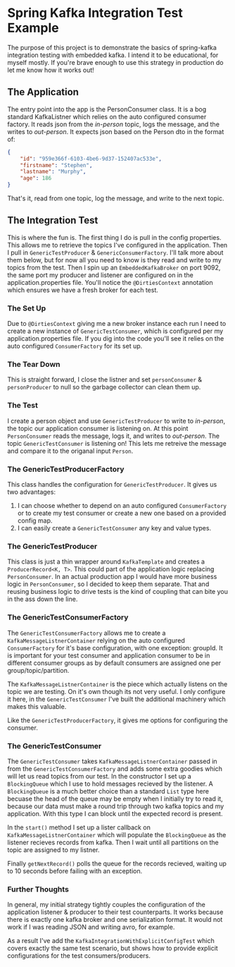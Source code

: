 # Spring Kafka Integration Test Example

The purpose of this project is to demonstrate the basics of spring-kafka integration testing with embedded kafka. I intend it to be educational, for myself mostly. If you're brave enough to use this strategy in production do let me know how it works out!

## The Application

The entry point into the app is the PersonConsumer class. It is a bog standard KafkaListner which relies on the auto configured consumer factory. It reads json from the *in-person* topic, logs the message, and the writes to *out-person*. It expects json based on the Person dto in the format of:

```json
{
    "id": "959e366f-6103-4be6-9d37-152407ac533e",
    "firstname": "Stephen",
    "lastname": "Murphy",
    "age": 186
}
```

That's it, read from one topic, log the message, and write to the next topic.

## The Integration Test

This is where the fun is. The first thing I do is pull in the config properties. This allows me to retrieve the topics I've configured in the application. Then I pull in `GenericTestProducer` & `GenericConsumerFactory`. I'll talk more about them below, but for now all you need to know is they read and write to my topics from the test. Then I spin up an `EmbeddedKafkaBroker` on port 9092, the same port my producer and listener are configured on in the application.properties file. You'll notice the `@DirtiesContext` annotation which ensures we have a fresh broker for each test.

### The Set Up

Due to `@DirtiesContext` giving me a new broker instance each run I need to create a new instance of `GenericTestConsumer`, which is configured per my application.properties file. If you dig into the code you'll see it relies on the auto configured `ConsumerFactory` for its set up.

### The Tear Down

This is straight forward, I close the listner and set `personConsumer` & `personProducer` to null so the garbage collector can clean them up.

### The Test

I create a person object and use `GenericTestProducer` to write to *in-person*, the topic our application consumer is listening on. At this point `PersonConsumer` reads the message, logs it, and writes to *out-person*. The topic `GenericTestConsumer` is listening on! This lets me retreive the message and compare it to the origanal input `Person`.

### The GenericTestProducerFactory

This class handles the configuration for `GenericTestProducer`. It gives us two advantages:

1. I can choose whether to depend on an auto configured `ConsumerFactory` or to create my test consumer or create a new one based on a provided config map.
2. I can easily create a `GenericTestConsumer` any key and value types.

### The GenericTestProducer

This class is just a thin wrapper around `KafkaTemplate` and creates a `ProducerRecord<K, T>`. This could part of the application logic replacing `PersonConsumer`. In an actual production app I would have more business logic in `PersonConsumer`, so I decided to keep them separate. That and reusing business logic to drive tests is the kind of coupling that can bite you in the ass down the line.

### The GenericTestConsumerFactory

The `GenericTestConsumerFactory` allows me to create a `KafkaMessageListnerContainer` relying on the auto configured `ConsumerFactory` for it's base configuration, with one exception: groupId. It is important for your test consumer and application consumer to be in different consumer groups as by default consumers are assigned one per group/topic/partition.

The `KafkaMessageListnerContainer` is the piece which actually listens on the topic we are testing. On it's own though its not very useful. I only configure it here, in the `GenericTestConsumer` I've built the additional machinery which makes this valuable.

Like the `GenericTestProducerFactory`, it gives me options for configuring the consumer.

### The GenericTestConsumer

The `GenericTestConsumer` takes `KafkaMessageListnerContainer` passed in from the `GenericTestConsumerFactory` and adds some extra goodies which will let us read topics from our test. In the constructor I set up a `BlockingQueue` which I use to hold messages recieved by the listener. A `BlockingQueue` is a much better choice than a standard `List` type here becuase the head of the queue may be empty when I initially try to read it, because our data must make a round trip through two kafka topics and my application. With this type I can block until the expected record is present.

In the `start()` method I set up a lister callback on `KafkaMessageListnerContainer` which will populate the `BlockingQueue` as the listener recieves records from kafka. Then I wait until all partitions on the topic are assigned to my listner.

Finally `getNextRecord()` polls the queue for the records recieved, waiting up to 10 seconds before failing with an exception.

### Further Thoughts

In general, my initial strategy tightly couples the configuration of the application listener & producer to their test counterparts. It works because there is exactly one kafka broker and one serialization format. It would not work if I was reading JSON and writing avro, for example.

As a result I've add the `KafkaIntegrationWithExplicitConfigTest` which covers exactly the same test scenario, but shows how to provide explicit configurations for the test consumers/producers.
